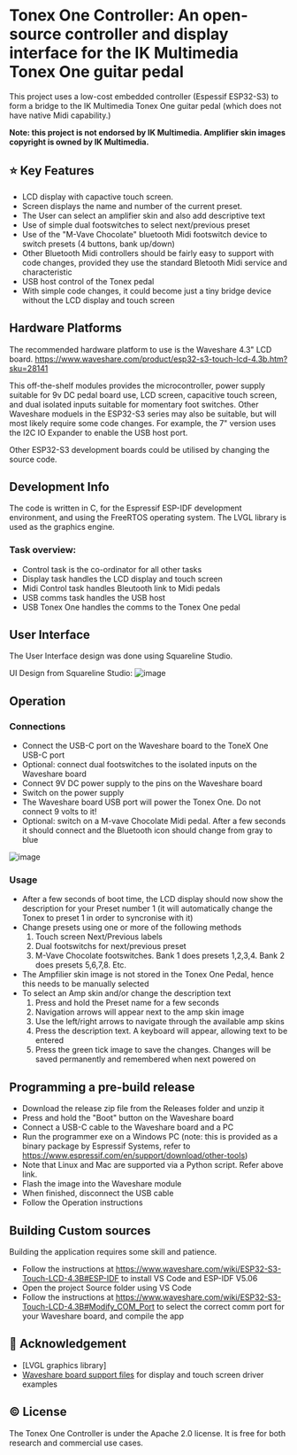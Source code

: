 # Tonex One Controller: An open-source controller and display interface for the IK Multimedia Tonex One guitar pedal
This project uses a low-cost embedded controller (Espessif ESP32-S3) to form a bridge to the IK Multimedia Tonex One guitar pedal (which does not have native Midi capability.)

**Note: this project is not endorsed by IK Multimedia. Amplifier skin images copyright is owned by IK Multimedia.**

## ⭐ Key Features
- LCD display with capactive touch screen.
- Screen displays the name and number of the current preset.
- The User can select an amplifier skin and also add descriptive text 
- Use of simple dual footswitches to select next/previous preset
- Use of the "M-Vave Chocolate" bluetooth Midi footswitch device to switch presets (4 buttons, bank up/down)
- Other Bluetooth Midi controllers should be fairly easy to support with code changes, provided they use the standard Bletooth Midi service and characteristic
- USB host control of the Tonex pedal
- With simple code changes, it could become just a tiny bridge device without the LCD display and touch screen

## Hardware Platforms
The recommended hardware platform to use is the Waveshare 4.3" LCD board.
https://www.waveshare.com/product/esp32-s3-touch-lcd-4.3b.htm?sku=28141

This off-the-shelf modules provides the microcontroller, power supply suitable for 9v DC pedal board use, LCD screen, capacitive touch screen, and dual isolated inputs suitable for momentary foot switches.
Other Waveshare moduels in the ESP32-S3 series may also be suitable, but will most likely require some code changes.
For example, the 7" version uses the I2C IO Expander to enable the USB host port.

Other ESP32-S3 development boards could be utilised by changing the source code.

## Development Info
The code is written in C, for the Espressif ESP-IDF development environment, and using the FreeRTOS operating system.
The LVGL library is used as the graphics engine.

### Task overview:
- Control task is the co-ordinator for all other tasks
- Display task handles the LCD display and touch screen
- Midi Control task handles Bleutooth link to Midi pedals
- USB comms task handles the USB host
- USB Tonex One handles the comms to the Tonex One pedal

## User Interface
The User Interface design was done using Squareline Studio.

UI Design from Squareline Studio:
![image](https://github.com/user-attachments/assets/1246f6e0-0c00-4389-b063-a402bdf45432)


## Operation
### Connections
- Connect the USB-C port on the Waveshare board to the ToneX One USB-C port
- Optional: connect dual footswitches to the isolated inputs on the Waveshare board
- Connect 9V DC power supply to the pins on the Waveshare board
- Switch on the power supply
- The Waveshare board USB port will power the Tonex One. Do not connect 9 volts to it!
- Optional: switch on a M-vave Chocolate Midi pedal. After a few seconds it should connect and the Bluetooth icon should change from gray to blue

![image](https://github.com/user-attachments/assets/30d92e47-8d4b-4b66-bce4-e5c8da3cd924)

### Usage
- After a few seconds of boot time, the LCD display should now show the description for your Preset number 1 (it will automatically change the Tonex to preset 1 in order to syncronise with it)
- Change presets using one or more of the following methods
  1. Touch screen Next/Previous labels
  2. Dual footswitchs for next/previous preset
  3. M-Vave Chocolate footswitches. Bank 1 does presets 1,2,3,4. Bank 2 does presets 5,6,7,8. Etc.
- The Ampfilier skin image is not stored in the Tonex One Pedal, hence this needs to be manually selected
- To select an Amp skin and/or change the description text
  1. Press and hold the Preset name for a few seconds
  2. Navigation arrows will appear next to the amp skin image
  3. Use the left/right arrows to navigate through the available amp skins
  4. Press the description text. A keyboard will appear, allowing text to be entered
  5. Press the green tick image to save the changes. Changes will be saved permanently and remembered when next powered on
 

## Programming a pre-build release
- Download the release zip file from the Releases folder and unzip it
- Press and hold the "Boot" button on the Waveshare board
- Connect a USB-C cable to the Waveshare board and a PC
- Run the programmer exe on a Windows PC (note: this is provided as a binary package by Espressif Systems, refer to https://www.espressif.com/en/support/download/other-tools)
- Note that Linux and Mac are supported via a Python script. Refer above link.
- Flash the image into the Waveshare module
- When finished, disconnect the USB cable
- Follow the Operation instructions

## Building Custom sources
Building the application requires some skill and patience.
- Follow the instructions at https://www.waveshare.com/wiki/ESP32-S3-Touch-LCD-4.3B#ESP-IDF to install VS Code and ESP-IDF V5.06
- Open the project Source folder using VS Code
- Follow the instructions at https://www.waveshare.com/wiki/ESP32-S3-Touch-LCD-4.3B#Modify_COM_Port to select the correct comm port for your Waveshare board, and compile the app

## 🙏 Acknowledgement

- [LVGL graphics library]
- [Waveshare board support files]([https://github.com/lifeiteng/vall-e](https://www.waveshare.com/wiki/ESP32-S3-Touch-LCD-4.3B)) for display and touch screen driver examples

  
## ©️ License

The Tonex One Controller is under the Apache 2.0 license. It is free for both research and commercial use cases.
  
     
 
